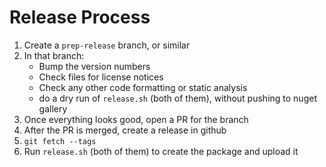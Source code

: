 # Release Process

1. Create a `prep-release` branch, or similar
2. In that branch:
   * Bump the version numbers
   * Check files for license notices
   * Check any other code formatting or static analysis
   * do a dry run of `release.sh` (both of them), without pushing to nuget
     gallery
3. Once everything looks good, open a PR for the branch
4. After the PR is merged, create a release in github
5. `git fetch --tags`
6. Run `release.sh` (both of them) to create the package and upload it
